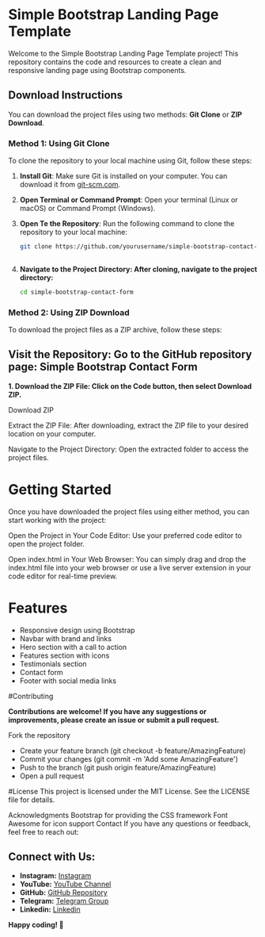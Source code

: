 # Simple Bootstrap Landing Page Template

Welcome to the Simple Bootstrap Landing Page Template project! This repository contains the code and resources to create a clean and responsive landing page using Bootstrap components. 

## Download Instructions

You can download the project files using two methods: **Git Clone** or **ZIP Download**.

### Method 1: Using Git Clone

To clone the repository to your local machine using Git, follow these steps:

1. **Install Git**: Make sure Git is installed on your computer. You can download it from [git-scm.com](https://git-scm.com/).

2. **Open Terminal or Command Prompt**: Open your terminal (Linux or macOS) or Command Prompt (Windows).

3. **Open Te the Repository**: Run the following command to clone the repository to your local machine:

   ```bash
   git clone https://github.com/yourusername/simple-bootstrap-contact-form.git
 
4. **Navigate to the Project Directory: After cloning, navigate to the project directory:**
   ```bash
   cd simple-bootstrap-contact-form

 ### Method 2: Using ZIP Download

To download the project files as a ZIP archive, follow these steps:

## Visit the Repository: Go to the GitHub repository page: Simple Bootstrap Contact Form

**1. Download the ZIP File: Click on the Code button, then select Download ZIP.**

Download ZIP

Extract the ZIP File: After downloading, extract the ZIP file to your desired location on your computer.

Navigate to the Project Directory: Open the extracted folder to access the project files.

# Getting Started
Once you have downloaded the project files using either method, you can start working with the project:

Open the Project in Your Code Editor: Use your preferred code editor to open the project folder.

Open index.html in Your Web Browser: You can simply drag and drop the index.html file into your web browser or use a live server extension in your code editor for real-time preview.

# Features

- Responsive design using Bootstrap
- Navbar with brand and links
- Hero section with a call to action
- Features section with icons
- Testimonials section
- Contact form
- Footer with social media links

#Contributing

**Contributions are welcome! If you have any suggestions or improvements, please create an issue or submit a pull request.**

Fork the repository

- Create your feature branch (git checkout -b feature/AmazingFeature)
- Commit your changes (git commit -m 'Add some AmazingFeature')
- Push to the branch (git push origin feature/AmazingFeature)
- Open a pull request

#License
This project is licensed under the MIT License. See the LICENSE file for details.

Acknowledgments
Bootstrap for providing the CSS framework
Font Awesome for icon support
Contact
If you have any questions or feedback, feel free to reach out:

## Connect with Us:
- **Instagram:** [Instagram](https://www.instagram.com/itsmohit.codes/)
- **YouTube:** [YouTube Channel](https://www.youtube.com/@itsmohitcodes)
- **GitHub:** [GitHub Repository](https://github.com/mohitprajapat2001)
- **Telegram:** [Telegram Group](https://t.me/itsmohitcodes)
- **Linkedin:** [Linkedin](https://www.linkedin.com/in/itsmohitprajapat/)

**Happy coding! 🚀**
